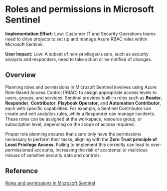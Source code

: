 # Roles and permissions in Microsoft Sentinel

**Implementation Effort:** Low: Customer IT and Security Operations teams need to drive projects to set up and manage Azure RBAC roles within Microsoft Sentinel.

**User Impact:** Low: A subset of non-privileged users, such as security analysts and responders, need to take action or be notified of changes.

## Overview
Planning roles and permissions in Microsoft Sentinel involves using Azure Role-Based Access Control (RBAC) to assign appropriate access levels to users, groups, and services. Sentinel provides built-in roles such as **Reader**, **Responder**, **Contributor**, **Playbook Operator**, and **Automation Contributor**, each with specific capabilities. For example, a Sentinel Contributor can create and edit analytics rules, while a Responder can manage incidents. These roles can be assigned at the workspace, resource group, or subscription level, depending on the scope of access required.

Proper role planning ensures that users only have the permissions necessary to perform their tasks, aligning with the **Zero Trust principle of Least Privilege Access**. Failing to implement this correctly can lead to over-permissioned accounts, increasing the risk of accidental or malicious misuse of sensitive security data and controls.


## Reference
[Roles and permissions in Microsoft Sentinel](https://learn.microsoft.com/en-us/azure/sentinel/roles)
